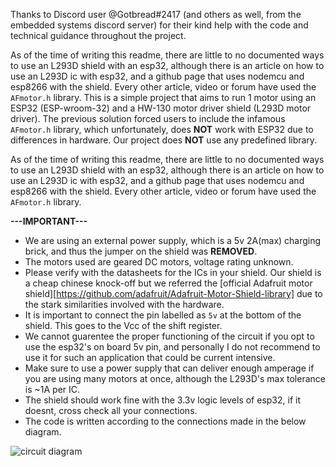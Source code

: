 Thanks to Discord user @Gotbread#2417 (and others as well, from the embedded systems discord server) for their kind help with the code and technical guidance throughout the project.

As of the time of writing this readme, there are little to no documented ways to use an L293D shield with an esp32, although there is an article on how to use an L293D ic with esp32, and a github page that uses nodemcu and esp8266 with the shield. Every other article, video or forum have used the `AFmotor.h` library.
This is a simple project that aims to run 1 motor using an ESP32 (ESP-wroom-32) and a HW-130 motor driver shield (L293D motor driver). 
The previous solution forced users to include the infamous `AFmotor.h` library, which unfortunately, does **NOT** work with ESP32 due to differences in hardware.
Our project does **NOT** use any predefined library. 

As of the time of writing this readme, there are little to no documented ways to use an L293D shield with an esp32, although there is an article on how to use an L293D ic with esp32, and a github page that uses nodemcu and esp8266 with the shield. Every other article, video or forum have used the `AFmotor.h` library.

**---IMPORTANT---**
- We are using an external power supply, which is a 5v 2A(max) charging brick, and thus the jumper on the shield was **__REMOVED__**.
- The motors used are geared DC motors, voltage rating unknown.
- Please verify with the datasheets for the ICs in your shield. Our shield is a cheap chinese knock-off but we referred the [official Adafruit motor shield][https://github.com/adafruit/Adafruit-Motor-Shield-library] due to the stark similarities involved with the hardware.
- It is important to connect the pin labelled as `5v` at the bottom of the shield. This goes to the Vcc of the shift register.
- We cannot guarentee the proper functioning of the circuit if you opt to use the esp32's on board 5v pin, and personally I do not recommend to use it for such an application that could be current intensive.
- Make sure to use a power supply that can deliver enough amperage if you are using many motors at once, although the L293D's max tolerance is ~1A per IC.
- The shield should work fine with the 3.3v logic levels of esp32, if it doesnt, cross check all your connections.
- The code is written according to the connections made in the below diagram.

![circuit diagram](https://github.com/user-attachments/assets/91a676e2-481f-4c19-b41e-186fa66f2386)
